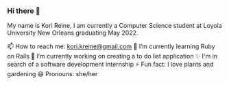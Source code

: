 ### Hi there 👋

My name is Kori Reine, I am currently a Computer Science student at Loyola University New Orleans graduating May 2022.

📫 How to reach me: kori.kreine@gmail.com
🌱 I’m currently learning Ruby on Rails
🔭 I’m currently working on creating a to do list application
✨ I'm in search of a software development internship
⚡ Fun fact: I love plants and gardening
😄 Pronouns: she/her

<!--
**kkreine/kkreine** is a ✨ _special_ ✨ repository because its `README.md` (this file) appears on your GitHub profile.

Here are some ideas to get you started:

- 🔭 I’m currently working on ...
- 🌱 I’m currently learning ...
- 👯 I’m looking to collaborate on ...
- 🤔 I’m looking for help with ...
- 💬 Ask me about ...
- 📫 How to reach me: ...
- 😄 Pronouns: ...
- ⚡ Fun fact: ...
-->
